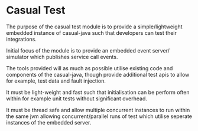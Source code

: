 # Casual Test

The purpose of the casual test module is to provide a simple/lightweight embedded instance of
casual-java such that developers can test their integrations.

Initial focus of the module is to provide an embedded event server/ simulator which publishes service call events.

The tools provided will as much as possible utilise existing code and components of the casual-java, though provide 
additional test apis to allow for example, test data and fault injection.

It must be light-weight and fast such that initialisation can be perform often within for example unit tests without
significant overhead.

It must be thread safe and allow multiple concurrent instances to run within the same jvm allowing concurrent/parallel
runs of test which utilise seperate instances of the embedded server.

